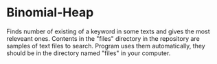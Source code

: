 # Binomial-Heap
Finds number of existing of a keyword in some texts and gives the most releveant ones.
Contents in the "files" directory in the repository are samples of text files to search. Program uses them automatically, they should be in the directory named "files" in your computer.

